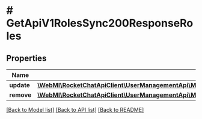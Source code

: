 # # GetApiV1RolesSync200ResponseRoles

## Properties

Name | Type | Description | Notes
------------ | ------------- | ------------- | -------------
**update** | [**\WebMI\RocketChatApiClient\UserManagementApi\Model\GetApiV1RolesSync200ResponseRolesUpdateInner[]**](GetApiV1RolesSync200ResponseRolesUpdateInner.md) |  | [optional]
**remove** | [**\WebMI\RocketChatApiClient\UserManagementApi\Model\GetApiV1RolesSync200ResponseRolesUpdateInner[]**](GetApiV1RolesSync200ResponseRolesUpdateInner.md) |  | [optional]

[[Back to Model list]](../../README.md#models) [[Back to API list]](../../README.md#endpoints) [[Back to README]](../../README.md)
